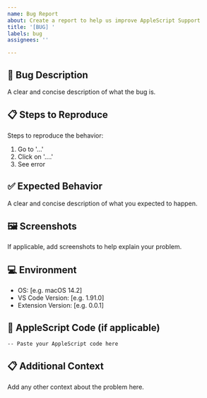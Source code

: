 ```yaml
---
name: Bug Report  
about: Create a report to help us improve AppleScript Support
title: '[BUG] '
labels: bug
assignees: ''

---
```


## 🐛 Bug Description
A clear and concise description of what the bug is.

## 📋 Steps to Reproduce
Steps to reproduce the behavior:
1. Go to '...'
2. Click on '....'
3. See error

## ✅ Expected Behavior
A clear and concise description of what you expected to happen.

## 🖼️ Screenshots
If applicable, add screenshots to help explain your problem.

## 💻 Environment
- OS: [e.g. macOS 14.2]
- VS Code Version: [e.g. 1.91.0]
- Extension Version: [e.g. 0.0.1]

## 📝 AppleScript Code (if applicable)
```applescript
-- Paste your AppleScript code here
```

## 📋 Additional Context
Add any other context about the problem here. 